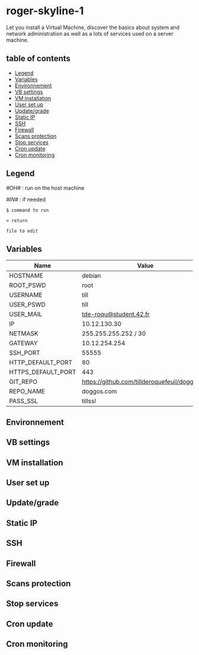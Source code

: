 # roger-skyline-1
Let you install a Virtual Machine, discover the basics about system and network administration as well as a lots of services used on a server machine.

## table of contents
* [Legend](#legend)
* [Variables](#variables)
* [Environnement](#environnement)
* [VB settings](#vbsettings)
* [VM installation](#vminstallation)
* [User set up](#user)
* [Update/grade](#upgrade)
* [Static IP](#staticip)
* [SSH](#ssh)
* [Firewall](#firewall)
* [Scans protection](#scans)
* [Stop services](#stopservices)
* [Cron update](#cronupdate)
* [Cron monitoring](#cronmonitoring)


## Legend <a id="legend"></a>
_*#OH#*_ : run on the host machine

_*#IN#*_ : if needed

```
$ command to run
```

```
> return
```

```
file to edit
```


## Variables <a id="variables"></a>
Name | Value
---- | ----
HOSTNAME | debian
ROOT_PSWD | root
USERNAME | till
USER_PSWD | till
USER_MAIL | tde-roqu@student.42.fr
IP | 10.12.130.30
NETMASK | 255.255.255.252 / 30
GATEWAY | 10.12.254.254
SSH_PORT | 55555
HTTP_DEFAULT_PORT | 80
HTTPS_DEFAULT_PORT | 443
GIT_REPO | https://github.com/tillderoquefeuil/doggos.git
REPO_NAME | doggos.com
PASS_SSL | tillssl


## Environnement <a id="environnement"></a>


## VB settings <a id="vbsettings"></a>


## VM installation <a id="vminstallation"></a>


## User set up <a id="user"></a>


## Update/grade <a id="upgrade"></a>


## Static IP <a id="staticip"></a>


## SSH <a id="ssh"></a>


## Firewall <a id="firewall"></a>


## Scans protection <a id="scans"></a>


## Stop services <a id="stopservices"></a>


## Cron update <a id="cronupdate"></a>


## Cron monitoring <a id="cronmonitoring"></a>
